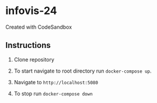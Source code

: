 # infovis-24
Created with CodeSandbox

## Instructions

1. Clone repository

2. To start navigate to root directory run `docker-compose up`.

3. Navigate to `http://localhost:5080`

4. To stop run `docker-compose down`